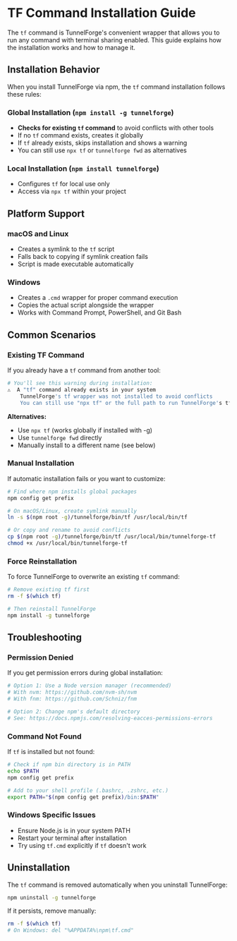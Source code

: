 # TF Command Installation Guide

The `tf` command is TunnelForge's convenient wrapper that allows you to run any command with terminal sharing enabled. This guide explains how the installation works and how to manage it.

## Installation Behavior

When you install TunnelForge via npm, the `tf` command installation follows these rules:

### Global Installation (`npm install -g tunnelforge`)
- **Checks for existing `tf` command** to avoid conflicts with other tools
- If no `tf` command exists, creates it globally
- If `tf` already exists, skips installation and shows a warning
- You can still use `npx tf` or `tunnelforge fwd` as alternatives

### Local Installation (`npm install tunnelforge`)
- Configures `tf` for local use only
- Access via `npx tf` within your project

## Platform Support

### macOS and Linux
 - Creates a symlink to the `tf` script
- Falls back to copying if symlink creation fails
- Script is made executable automatically

### Windows
- Creates a `.cmd` wrapper for proper command execution
- Copies the actual script alongside the wrapper
- Works with Command Prompt, PowerShell, and Git Bash

## Common Scenarios

### Existing TF Command
If you already have a `tf` command from another tool:
```bash
# You'll see this warning during installation:
⚠️  A "tf" command already exists in your system
    TunnelForge's tf wrapper was not installed to avoid conflicts
    You can still use "npx tf" or the full path to run TunnelForge's tf
```

**Alternatives:**
 - Use `npx tf` (works globally if installed with -g)
- Use `tunnelforge fwd` directly
- Manually install to a different name (see below)

### Manual Installation
If automatic installation fails or you want to customize:

```bash
# Find where npm installs global packages
npm config get prefix

# On macOS/Linux, create symlink manually
ln -s $(npm root -g)/tunnelforge/bin/tf /usr/local/bin/tf

# Or copy and rename to avoid conflicts
cp $(npm root -g)/tunnelforge/bin/tf /usr/local/bin/tunnelforge-tf
chmod +x /usr/local/bin/tunnelforge-tf
```

### Force Reinstallation
To force TunnelForge to overwrite an existing `tf` command:

```bash
# Remove existing tf first
rm -f $(which tf)

# Then reinstall TunnelForge
npm install -g tunnelforge
```

## Troubleshooting

### Permission Denied
If you get permission errors during global installation:
```bash
# Option 1: Use a Node version manager (recommended)
# With nvm: https://github.com/nvm-sh/nvm
# With fnm: https://github.com/Schniz/fnm

# Option 2: Change npm's default directory
# See: https://docs.npmjs.com/resolving-eacces-permissions-errors
```

### Command Not Found
If `tf` is installed but not found:
```bash
# Check if npm bin directory is in PATH
echo $PATH
npm config get prefix

# Add to your shell profile (.bashrc, .zshrc, etc.)
export PATH="$(npm config get prefix)/bin:$PATH"
```

### Windows Specific Issues
- Ensure Node.js is in your system PATH
- Restart your terminal after installation
- Try using `tf.cmd` explicitly if `tf` doesn't work

## Uninstallation

The `tf` command is removed automatically when you uninstall TunnelForge:
```bash
npm uninstall -g tunnelforge
```

If it persists, remove manually:
```bash
rm -f $(which tf)
# On Windows: del "%APPDATA%\npm\tf.cmd"
```